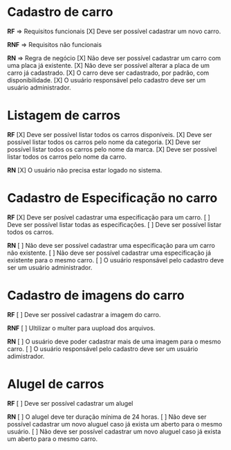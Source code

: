 # Cadastro de carro

**RF** => Requisitos funcionais
[X] Deve ser possível cadastrar um novo carro.

**RNF** => Requisitos não funcionais


**RN** => Regra de negócio
[X] Não deve ser possível cadastrar um carro com uma placa já existente.
[X] Não deve ser possível alterar a placa de um carro já cadastrado.
[X] O carro deve ser cadastrado, por padrão, com disponibilidade.
[X] O usuário responsável pelo cadastro deve ser um usuário administrador.


# Listagem de carros

**RF**
[X] Deve ser possível listar todos os carros disponíveis.
[X] Deve ser possível listar todos os carros pelo nome da categoria.
[X] Deve ser possível listar todos os carros pelo nome da marca.
[X] Deve ser possível listar todos os carros pelo nome da carro.

**RN**
[X] O usuário não precisa estar logado no sistema.


# Cadastro de Especificação no carro

**RF**
[X] Deve ser posível cadastrar uma especificação para um carro.
[ ] Deve ser possível listar todas as especificações.
[ ] Deve ser possível listar todos os carros.

**RN**
[ ] Não deve ser possível cadastrar uma especificação para um carro não existente.
[ ] Não deve ser possível cadastrar uma especificação já existente para o mesmo carro.
[ ] O usuário responsável pelo cadastro deve ser um usuário administrador.


# Cadastro de imagens do carro

**RF**
[ ] Deve ser possível cadastrar a imagem do carro.

**RNF**
[ ] Ultilizar o multer para uupload dos arquivos.

**RN**
[ ] O usuário deve poder cadastrar mais de uma imagem para o mesmo carro.
[ ] O usuário responsável pelo cadastro deve ser um usuário adimistrador.

# Alugel de carros

**RF**
[ ] Deve ser possível cadastrar um  alugel 

**RN**
[ ] O alugel deve ter duração mínima de 24 horas.
[ ] Não deve ser possível cadastrar um novo aluguel caso já exista um aberto para o mesmo usuário.
[ ] Não deve ser possível cadastrar um novo aluguel caso já exista um aberto para o mesmo carro.
